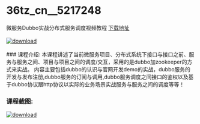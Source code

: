 # 36tz_cn__5217248
微服务Dubbo实战分布式服务调度视频教程
[下载地址](http://www.36tz.cn/article/5217248 "下载地址")
<br/></br>[![download](http://36tz.cn/muke_img/2020_12_12345-12.jpg "下载地址")](http://www.36tz.cn/article/5217248 "下载地址")
<br/></br>### 课程介绍:
本课程讲述了当前微服务项目、分布式系统下接口与接口之前、服务与服务之间、项目与项目之间的调度/交互，采用的是dubbo加zookeeper的方式来实战。
内容主要包括dubbo的认识与官网开发demo的实战，dubbo服务的开发与发布注册,dubbo服务的订阅与调用,dubbo服务调度之间接口的鉴权以及基于dubbo协议跟http协议以实际的业务场景实战服务与服务之间的调度等等！

### 课程截图:
[![download](http://36tz.cn/muke_img/2020_12_2-118.png "下载地址")](http://www.36tz.cn/article/5217248 "下载地址")
